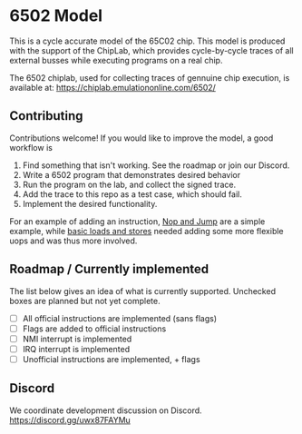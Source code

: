 # 6502 Model

This is a cycle accurate model of the 65C02 chip. This model is
produced with the support of the ChipLab, which provides cycle-by-cycle
traces of all external busses while executing programs on a real chip.

The 6502 chiplab, used for collecting traces of gennuine chip execution, is available at:
https://chiplab.emulationonline.com/6502/

## Contributing
Contributions welcome! If you would like to improve the model, a good workflow is
1. Find something that isn't working. See the roadmap or join our Discord.
2. Write a 6502 program that demonstrates desired behavior
3. Run the program on the lab, and collect the signed trace.
4. Add the trace to this repo as a test case, which should fail.
5. Implement the desired functionality.

For an example of adding an instruction, [Nop and Jump](https://github.com/EmulationOnline/6502_model/commit/4f3b7fe5e87a05f72396e278232fd875bc06fc8f) are a simple example, while [basic loads and stores](https://github.com/EmulationOnline/6502_model/commit/4f3b7fe5e87a05f72396e278232fd875bc06fc8f) needed adding some more flexible uops and was thus more involved.

## Roadmap / Currently implemented
The list below gives an idea of what is currently supported. 
Unchecked boxes are planned but not yet complete.
- [ ] All official instructions are implemented (sans flags)
- [ ] Flags are added to official instructions
- [ ] NMI interrupt is implemented
- [ ] IRQ interrupt is implemented
- [ ] Unofficial instructions are implemented, + flags

## Discord
We coordinate development discussion on Discord.
https://discord.gg/uwx87FAYMu

